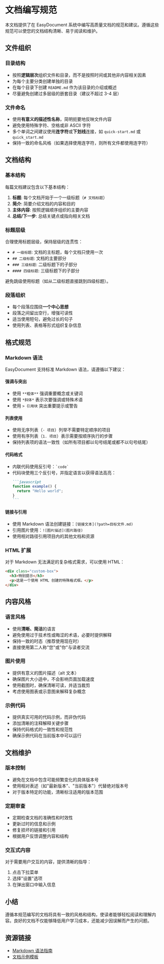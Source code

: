 # 文档编写规范

本文档提供了在 EasyDocument 系统中编写高质量文档的规范和建议。遵循这些规范可以使您的文档结构清晰、易于阅读和维护。

## 文件组织

### 目录结构

- 按照**逻辑层次**组织文件和目录，而不是按照时间或其他非内容相关因素
- 为每个主要分类创建单独的目录
- 在每个目录下创建 `README.md` 作为该目录的介绍或概述
- 尽量避免创建过多层级的嵌套目录（建议不超过 3-4 层）

### 文件命名

- 使用**有意义的描述性名称**，简明扼要地反映文件内容
- 避免使用特殊字符、空格或非 ASCII 字符
- 多个单词之间建议使用**连字符**或**下划线**连接，如 `quick-start.md` 或 `quick_start.md`
- 保持一致的命名风格（如果选择使用连字符，则所有文件都使用连字符）

## 文档结构

### 基本结构

每篇文档建议包含以下基本结构：

1. **标题**: 每个文档开始于一个一级标题（`# 文档标题`）
2. **简介**: 简要介绍文档的内容和目的
3. **主体内容**: 按照逻辑顺序组织的主要内容
4. **总结/下一步**: 总结关键点或指向相关文档

### 标题层级

合理使用标题层级，保持层级的连贯性：

- `# 一级标题`: 文档的主标题，每个文档只使用一次
- `## 二级标题`: 文档的主要部分
- `### 三级标题`: 二级标题下的子部分
- `#### 四级标题`: 三级标题下的子部分

避免跳级使用标题（如从二级标题直接跳到四级标题）。

### 段落组织

- 每个段落应围绕**一个中心思想**
- 段落之间留出空行，增强可读性
- 适当使用短句，避免过长的句子
- 使用列表、表格等形式组织复杂信息

## 格式规范

### Markdown 语法

EasyDocument 支持标准 Markdown 语法，请遵循以下建议：

#### 强调与突出

- 使用 `**粗体**` 强调重要概念或关键词
- 使用 `*斜体*` 表示次要强调或特殊术语
- 使用 `> 引用块` 突出重要提示或警告

#### 列表使用

- 使用无序列表（`- 项目`）列举不需要特定顺序的项目
- 使用有序列表（`1. 项目`）表示需要按顺序执行的步骤
- 保持列表项的语法一致性（如所有项目都以句号结尾或都不以句号结尾）

#### 代码格式

- 内联代码使用反引号：`` `code` ``
- 代码块使用三个反引号，并指定语言以获得语法高亮：
  ````markdown
  ```javascript
  function example() {
    return "Hello world";
  }
  ```
  ````

#### 链接与引用

- 使用 Markdown 语法创建链接：`[链接文本](?path=目标文件.md)`
- 引用图片使用：`![图片描述](图片路径)`
- 使用相对路径引用项目内的其他文档和资源

### HTML 扩展

对于 Markdown 无法满足的复杂格式需求，可以使用 HTML：

```html
<div class="custom-box">
  <h3>特别提示</h3>
  <p>这是一个使用 HTML 创建的特殊格式框。</p>
</div>
```

## 内容风格

### 语言风格

- 使用**清晰、简洁**的语言
- 避免使用过于技术性或晦涩的术语，必要时提供解释
- 保持一致的时态（推荐使用现在时）
- 直接使用第二人称"您"或"你"与读者交流

### 图片使用

- 提供有意义的图片描述（alt 文本）
- 确保图片大小适中，不会影响页面加载速度
- 使用截图时，确保清晰可读，并适当裁剪
- 考虑使用图表或示意图来解释复杂概念

### 示例代码

- 提供真实可用的代码示例，而非伪代码
- 添加清晰的注释解释关键步骤
- 保持代码格式的一致性和规范性
- 确保示例代码在当前版本中可以运行

## 文档维护

### 版本控制

- 避免在文档中包含可能频繁变化的具体版本号
- 使用相对表述（如"最新版本"、"当前版本"）代替绝对版本号
- 对于版本特定的功能，清晰标注适用的版本范围

### 定期审查

- 定期检查文档的准确性和时效性
- 更新过时的信息和示例
- 修复损坏的链接和引用
- 根据用户反馈调整内容和结构

### 交互式内容

对于需要用户交互的内容，提供清晰的指导：

1. 点击下拉菜单
2. 选择"设置"选项
3. 在弹出窗口中输入信息

## 小结

遵循本规范编写的文档将具有一致的风格和结构，使读者能够轻松阅读和理解内容。良好的文档不仅能够降低用户学习成本，还能减少因误解而产生的问题。

## 资源链接

- [Markdown 语法指南](?path=快速入门/Markdown语法.md)
- [文档示例模板](?path=示例与模板/文档模板.md) 